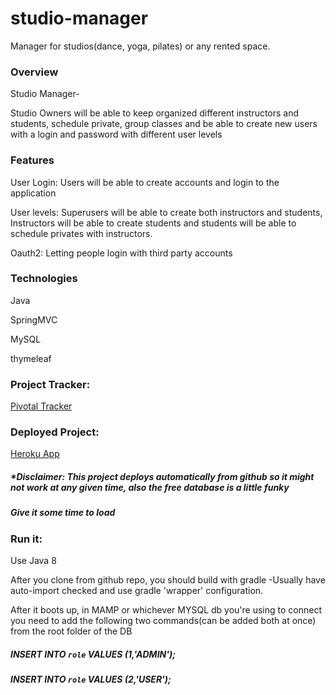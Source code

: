 # studio-manager
Manager for studios(dance, yoga, pilates) or any rented space.
### Overview
Studio Manager-

Studio Owners will be able to keep organized different instructors and students, schedule private, group classes and be
able to create new users with a login and password with different user levels

### Features
User Login: Users will be able to create accounts and login to the application

User levels: Superusers will be able to create both instructors and students, Instructors will be able to create students
and students will be able to schedule privates with instructors.

Oauth2: Letting people login with third party accounts

### Technologies
Java

SpringMVC

MySQL

thymeleaf

### Project Tracker:

[Pivotal Tracker](https://www.pivotaltracker.com/n/projects/2185453)

### Deployed Project:

[Heroku App](https://salty-crag-96322.herokuapp.com/)

##### *Disclaimer: This project deploys automatically from github so it might not work at any given time, also the free database is a little funky
##### Give it some time to load


### Run it:
Use Java 8

After you clone from github repo, you should build with gradle -Usually have auto-import checked and use gradle 'wrapper' configuration.

After it boots up, in MAMP or whichever MYSQL db you're using to connect you need to add the following two commands(can be added both at once) from the root folder of the DB


##### INSERT INTO `role` VALUES (1,'ADMIN');
##### INSERT INTO `role` VALUES (2,'USER');
